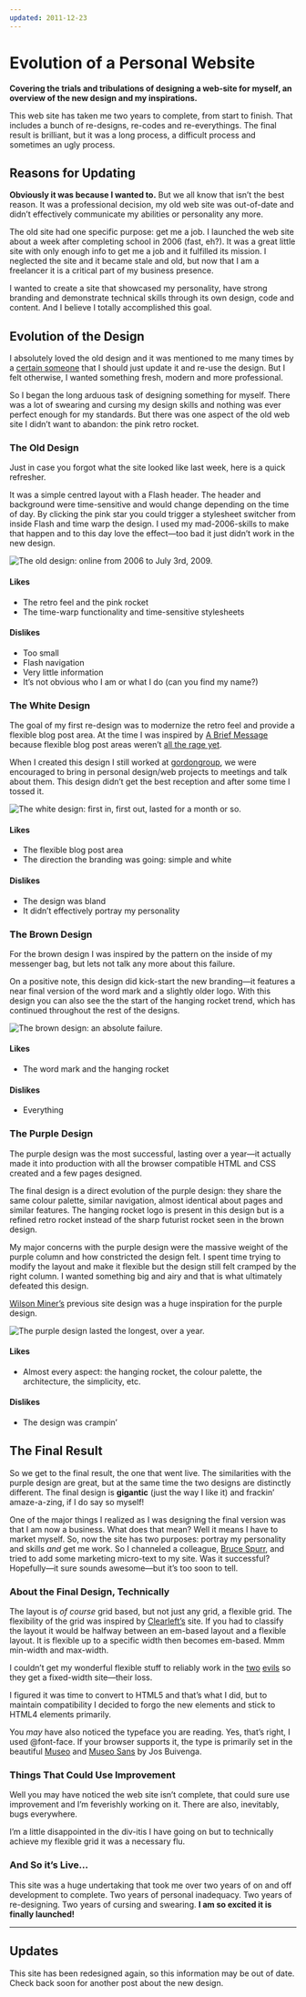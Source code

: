 ```yaml
---
updated: 2011-12-23
---
```


# Evolution of a Personal Website

**Covering the trials and tribulations of designing a web-site for myself, an overview of the new design and my inspirations.**

This web site has taken me two years to complete, from start to finish. That includes a bunch of re-designs, re-codes and re-everythings. The final result is brilliant, but it was a long process, a difficult process and sometimes an ugly process.

## Reasons for Updating

**Obviously it was because I wanted to.** But we all know that isn’t the best reason. It was a professional decision, my old web site was out-of-date and didn’t effectively communicate my abilities or personality any more.

The old site had one specific purpose: get me a job. I launched the web site about a week after completing school in 2006 (fast, eh?). It was a great little site with only enough info to get me a job and it fulfilled its mission. I neglected the site and it became stale and old, but now that I am a freelancer it is a critical part of my business presence.

I wanted to create a site that showcased my personality, have strong branding and demonstrate technical skills through its own design, code and content. And I believe I totally accomplished this goal.

## Evolution of the Design

I absolutely loved the old design and it was mentioned to me many times by a [certain someone](http://lizkerrison.ca) that I should just update it and re-use the design. But I felt otherwise, I wanted something fresh, modern and more professional.

So I began the long arduous task of designing something for myself. There was a lot of swearing and cursing my design skills and nothing was ever perfect enough for my standards. But there was one aspect of the old web site I didn’t want to abandon: the pink retro rocket.

### The Old Design

Just in case you forgot what the site looked like last week, here is a quick refresher.

It was a simple centred layout with a Flash header. The header and background were time-sensitive and would change depending on the time of day. By clicking the pink star you could trigger a stylesheet switcher from inside Flash and time warp the design. I used my mad-2006-skills to make that happen and to this day love the effect—too bad it just didn’t work in the new design.

![The old design: online from 2006 to July 3rd, 2009.](evolution/old-site.jpg)

#### Likes

- The retro feel and the pink rocket
- The time-warp functionality and time-sensitive stylesheets

#### Dislikes

- Too small
- Flash navigation
- Very little information
- It’s not obvious who I am or what I do (can you find my name?)

### The White Design

The goal of my first re-design was to modernize the retro feel and provide a flexible blog post area. At the time I was inspired by [A Brief Message](http://abriefmessage.com/) because flexible blog post areas weren’t [all the rage yet](http://jasonsantamaria.com/).

When I created this design I still worked at [gordongroup](http://gordongroup.com), we were encouraged to bring in personal design/web projects to meetings and talk about them. This design didn’t get the best reception and after some time I tossed it.

![The white design: first in, first out, lasted for a month or so.](evolution/white.jpg)

#### Likes

- The flexible blog post area
- The direction the branding was going: simple and white

#### Dislikes

- The design was bland
- It didn’t effectively portray my personality

### The Brown Design

For the brown design I was inspired by the pattern on the inside of my messenger bag, but lets not talk any more about this failure.

On a positive note, this design did kick-start the new branding—it features a near final version of the word mark and a slightly older logo. With this design you can also see the the start of the hanging rocket trend, which has continued throughout the rest of the designs.

![The brown design: an absolute failure.](evolution/brown.jpg "Dark brown background with vertical strips. Navigation is contained in pink boxes.")

#### Likes

- The word mark and the hanging rocket

#### Dislikes

- Everything

### The Purple Design

The purple design was the most successful, lasting over a year—it actually made it into production with all the browser compatible HTML and CSS created and a few pages designed.

The final design is a direct evolution of the purple design: they share the same colour palette, similar navigation, almost identical about pages and similar features. The hanging rocket logo is present in this design but is a refined retro rocket instead of the sharp futurist rocket seen in the brown design.

My major concerns with the purple design were the massive weight of the purple column and how constricted the design felt. I spent time trying to modify the layout and make it flexible but the design still felt cramped by the right column. I wanted something big and airy and that is what ultimately defeated this design.

[Wilson Miner’s](http://www.wilsonminer.com/) previous site design was a huge inspiration for the purple design.

![The purple design lasted the longest, over a year.](evolution/purple.jpg "Purple background with a white column and deep purple column. Design is very boxy and includes the hanging rocket.")

#### Likes

- Almost every aspect: the hanging rocket, the colour palette, the architecture, the simplicity, etc.

#### Dislikes

- The design was crampin’

## The Final Result

So we get to the final result, the one that went live. The similarities with the purple design are great, but at the same time the two designs are distinctly different. The final design is **gigantic** (just the way I like it) and frackin’ amaze-a-zing, if I do say so myself!

One of the major things I realized as I was designing the final version was that I am now a business. What does that mean? Well it means I have to market myself. So, now the site has two purposes: portray my personality and skills *and* get me work. So I channeled a colleague, [Bruce Spurr](http://www.linkedin.com/in/webofimpact), and tried to add some marketing micro-text to my site. Was it successful? Hopefully—it sure sounds awesome—but it’s too soon to tell.

### About the Final Design, Technically

The layout is *of course* grid based, but not just any grid, a flexible grid. The flexibility of the grid was inspired by [Clearleft’s](http://clearleft.com) site. If you had to classify the layout it would be halfway between an em-based layout and a flexible layout. It is flexible up to a specific width then becomes em-based. Mmm min-width and max-width.

I couldn’t get my wonderful flexible stuff to reliably work in the [two](http://en.wikipedia.org/wiki/Internet_Explorer#Internet_Explorer_6) [evils](http://en.wikipedia.org/wiki/Internet_Explorer#Internet_Explorer_7) so they get a fixed-width site—their loss.

I figured it was time to convert to HTML5 and that’s what I did, but to maintain compatibility I decided to forgo the new elements and stick to HTML4 elements primarily.

You *may* have also noticed the typeface you are reading. Yes, that’s right, I used @font-face. If your browser supports it, the type is primarily set in the beautiful [Museo](http://www.josbuivenga.demon.nl/museo.html) and [Museo Sans](http://www.josbuivenga.demon.nl/museosans.html) by Jos Buivenga.

### Things That Could Use Improvement

Well you may have noticed the web site isn’t complete, that could sure use improvement and I’m feverishly working on it. There are also, inevitably, bugs everywhere.

I’m a little disappointed in the div-itis I have going on but to technically achieve my flexible grid it was a necessary flu.

### And So it’s Live…

This site was a huge undertaking that took me over two years of on and off development to complete. Two years of personal inadequacy. Two years of re-designing. Two years of cursing and swearing. **I am so excited it is finally launched!**

---

## Updates

This site has been redesigned again, so this information may be out of date. Check back soon for another post about the new design.
